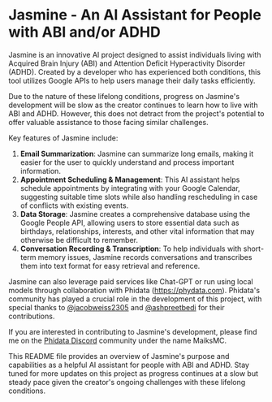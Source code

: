 # Jasmine - An AI Assistant for People with ABI and/or ADHD

Jasmine is an innovative AI project designed to assist individuals living with Acquired Brain Injury (ABI) and Attention Deficit Hyperactivity Disorder (ADHD). Created by a developer who has experienced both conditions, this tool utilizes Google APIs to help users manage their daily tasks efficiently. 

Due to the nature of these lifelong conditions, progress on Jasmine's development will be slow as the creator continues to learn how to live with ABI and ADHD. However, this does not detract from the project's potential to offer valuable assistance to those facing similar challenges.

Key features of Jasmine include:

1. **Email Summarization**: Jasmine can summarize long emails, making it easier for the user to quickly understand and process important information.
2. **Appointment Scheduling & Management**: This AI assistant helps schedule appointments by integrating with your Google Calendar, suggesting suitable time slots while also handling rescheduling in case of conflicts with existing events.
3. **Data Storage**: Jasmine creates a comprehensive database using the Google People API, allowing users to store essential data such as birthdays, relationships, interests, and other vital information that may otherwise be difficult to remember.
4. **Conversation Recording & Transcription**: To help individuals with short-term memory issues, Jasmine records conversations and transcribes them into text format for easy retrieval and reference.

Jasmine can also leverage paid services like Chat-GPT or run using local models through collaboration with Phidata (https://phydata.com). Phidata's community has played a crucial role in the development of this project, with special thanks to [@jacobweiss2305](https://github.com/jacobweiss2305) and [@ashpreetbedi](https://github.com/ashpreetbedi) for their contributions. 

If you are interested in contributing to Jasmine's development, please find me on the [Phidata Discord](https://discord.gg/4MtYHHrgA8) community under the name MaiksMC.

This README file provides an overview of Jasmine's purpose and capabilities as a helpful AI assistant for people with ABI and ADHD. Stay tuned for more updates on this project as progress continues at a slow but steady pace given the creator's ongoing challenges with these lifelong conditions.

